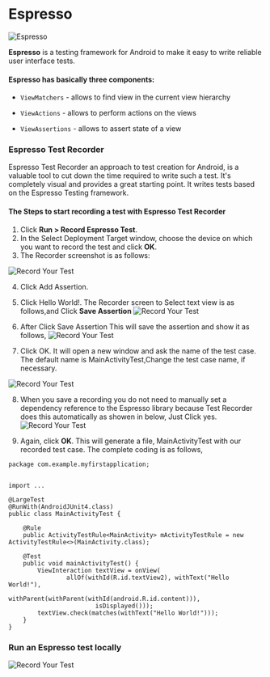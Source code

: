 # Espresso
![Espresso](Espresso.png)

**Espresso** is a testing framework for Android to make it easy to write reliable user interface tests.

#### Espresso has basically three components:

* `ViewMatchers` - allows to find view in the current view hierarchy

* `ViewActions` - allows to perform actions on the views

* `ViewAssertions` - allows to assert state of a view

### Espresso Test Recorder
Espresso Test Recorder an approach to test creation for Android,  is a valuable tool to cut down the time required to write such a test. It's completely visual and provides a great starting point. It writes tests based on the Espresso Testing framework.

#### The Steps to start recording a test with Espresso Test Recorder

1. Click **Run > Record Espresso Test**.
2. In the Select Deployment Target window, choose the device on which you want to record the test and click **OK**.
3. The Recorder screenshot is as follows:

![Record Your Test](RecordYourTest.png)

4. Click Add Assertion.

5. Click Hello World!. The Recorder screen to Select text view is as follows,and Click **Save Assertion**
![Record Your Test](Screenshot1.jpg)

6. After Click Save Assertion This will save the assertion and show it as follows,
![Record Your Test](Screenshot2.png)

7. Click OK. It will open a new window and ask the name of the test case. The default name is MainActivityTest,Change the test case name, if necessary.

![Record Your Test](Screenshot4.png)

8.  When you save a recording you do not need to manually set a dependency reference to the Espresso library because Test Recorder does this automatically as showen in below, Just Click yes.
![Record Your Test](Screenshot3.png)

9. Again, click **OK**. This will generate a file, MainActivityTest with our recorded test case. The complete coding is as follows,


```
package com.example.myfirstapplication;


import ...

@LargeTest
@RunWith(AndroidJUnit4.class)
public class MainActivityTest {

    @Rule
    public ActivityTestRule<MainActivity> mActivityTestRule = new ActivityTestRule<>(MainActivity.class);

    @Test
    public void mainActivityTest() {
        ViewInteraction textView = onView(
                allOf(withId(R.id.textView2), withText("Hello World!"),
                        withParent(withParent(withId(android.R.id.content))),
                        isDisplayed()));
        textView.check(matches(withText("Hello World!")));
    }
}

```
### Run an Espresso test locally
![Record Your Test](Screenshot5.png)
